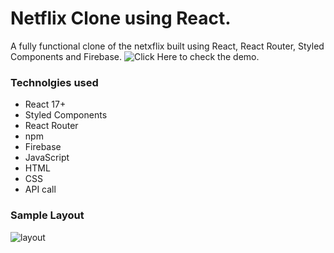 # Netflix Clone using React.

A fully functional clone of the netxflix built using React, React Router, Styled Components and Firebase.
![Click Here](https://netflix-bd20d.web.app/) to check the demo.

### Technolgies used

* React 17+
* Styled Components
* React Router
* npm
* Firebase
* JavaScript
* HTML
* CSS
* API call

### Sample Layout
![layout](https://github.com/1sh1vam/netflix/blob/main/images/Screenshot_2021-03-14%20Netflix%20India%20%E2%80%93%20Watch%20TV%20Shows%20Online%2C%20Watch%20Movies%20Online.png)
